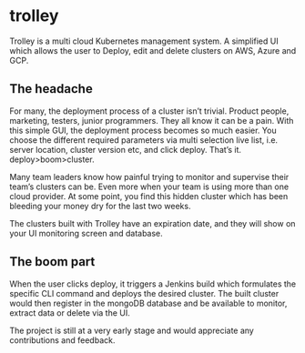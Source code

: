 # trolley


Trolley is a multi cloud Kubernetes management system. A simplified UI which allows the user to Deploy, edit and delete clusters on AWS, Azure and GCP. 

## The headache 
For many, the deployment process of a cluster isn’t trivial. Product people, marketing, testers, junior programmers. They all know it can be a pain. With this simple GUI, the deployment process becomes so much easier. You choose the different required parameters via multi selection live list, i.e. server location, cluster version etc, and click deploy. That’s it. deploy>boom>cluster.

Many team leaders know how painful trying to monitor and supervise their team’s clusters can be. Even more when your team is using more than one cloud provider. At some point, you find this hidden cluster which has been bleeding your money dry for the last two weeks. 

The clusters built with Trolley have an expiration date, and they will show on your UI  monitoring screen and database.

## The boom part
When the user clicks deploy, it triggers a Jenkins build which formulates the specific CLI command and deploys the desired cluster. The built cluster would then register in the mongoDB database and be available to monitor, extract data or delete via the UI. 



The project is still at a very early stage and would appreciate any contributions and feedback.  
